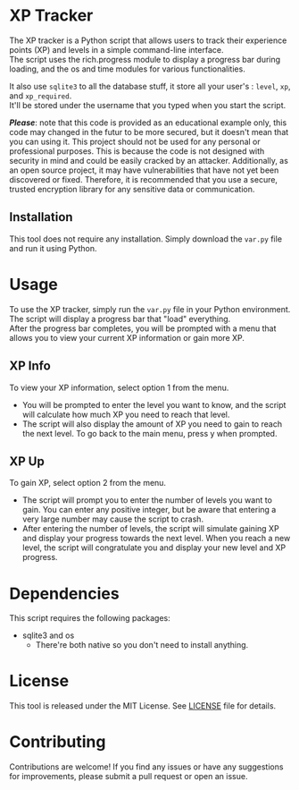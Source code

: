 # XP Tracker

The XP tracker is a Python script that allows users to track their experience points (XP) and levels in a simple command-line interface. <br>
The script uses the rich.progress module to display a progress bar during loading, and the os and time modules for various functionalities.<br>

It also use `sqlite3` to all the database stuff, it store all your user's : `level`, `xp`, and `xp_required`. <br>
It'll be stored under the username that you typed when you start the script.

***Please***: note that this code is provided as an educational example only, this code may changed in the futur to be more secured, but it doesn't mean that you can using it. This project should not be used for any personal or professional purposes. This is because the code is not designed with security in mind and could be easily cracked by an attacker. Additionally, as an open source project, it may have vulnerabilities that have not yet been discovered or fixed. Therefore, it is recommended that you use a secure, trusted encryption library for any sensitive data or communication.

## Installation

This tool does not require any installation. Simply download the `var.py` file and run it using Python.
<br>

# Usage

To use the XP tracker, simply run the `var.py` file in your Python environment. The script will display a progress bar that "load" everything. <br>
After the progress bar completes, you will be prompted with a menu that allows you to view your current XP information or gain more XP.

## XP Info
To view your XP information, select option 1 from the menu. <br>
- You will be prompted to enter the level you want to know, and the script will calculate how much XP you need to reach that level. <br>
- The script will also display the amount of XP you need to gain to reach the next level. To go back to the main menu, press y when prompted.

## XP Up
To gain XP, select option 2 from the menu. 
- The script will prompt you to enter the number of levels you want to gain. You can enter any positive integer, but be aware that entering a very large number may cause the script to crash. 
- After entering the number of levels, the script will simulate gaining XP and display your progress towards the next level. When you reach a new level, the script will congratulate you and display your new level and XP progress.

# Dependencies
This script requires the following packages:
- sqlite3 and os 
    - There're both native so you don't need to install anything.


# License
This tool is released under the MIT License. See [LICENSE](https://github.com/Kagamiie/Python-Mini-Projects/blob/afe6d60762ad3e834578d1998c144c06be8ce26d/LICENSE) file for details.

# Contributing
Contributions are welcome! If you find any issues or have any suggestions for improvements, please submit a pull request or open an issue.

<br>
